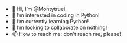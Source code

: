 - 👋 Hi, I’m @Montytruel
- 👀 I’m interested in coding in Python!
- 🌱 I’m currently learning Python!
- 💞️ I’m looking to collaborate on nothing!
- 📫 How to reach me: don't reach me, please!

<!---
Montytruel/Montytruel is a ✨ special ✨ repository because its `README.md` (this file) appears on your GitHub profile.
You can click the Preview link to take a look at your changes.
--->
